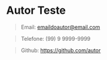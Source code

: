 # Autor Teste

>Email: emaildoautor@email.com

>Telefone: (99) 9 9999-9999

>Github: https://github.com/autor